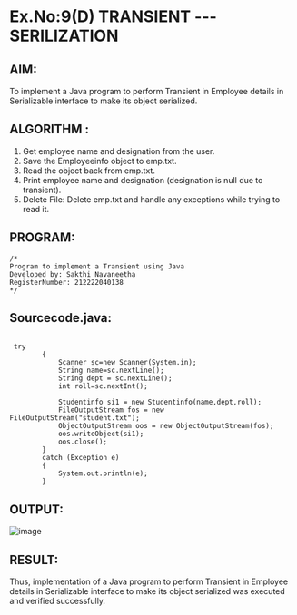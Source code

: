 # Ex.No:9(D) TRANSIENT ---SERILIZATION

## AIM:
 To implement a Java program to perform Transient in Employee details in Serializable interface to make its object serialized.

## ALGORITHM :
1.	Get employee name and designation from the user.
2.	Save the Employeeinfo object to emp.txt.
3.	Read the object back from emp.txt.
4.	Print employee name and designation (designation is null due to transient).
5.	Delete File: Delete emp.txt and handle any exceptions while trying to read it.




## PROGRAM:
 ```
/*
Program to implement a Transient using Java
Developed by: Sakthi Navaneetha
RegisterNumber: 212222040138
*/
```

## Sourcecode.java:

```
 
 try
        {
            Scanner sc=new Scanner(System.in);
            String name=sc.nextLine();
            String dept = sc.nextLine();
            int roll=sc.nextInt();
           
            Studentinfo si1 = new Studentinfo(name,dept,roll);
            FileOutputStream fos = new FileOutputStream("student.txt");
            ObjectOutputStream oos = new ObjectOutputStream(fos);
            oos.writeObject(si1);
            oos.close();
        }
        catch (Exception e)
        {
            System.out.println(e);
        }
```





## OUTPUT:
![image](https://github.com/user-attachments/assets/89684d57-994c-4f13-bb95-9a7192f97f5d)



## RESULT:
Thus, implementation of a Java program to perform Transient in Employee details in Serializable interface to make its object serialized was executed and verified successfully.

